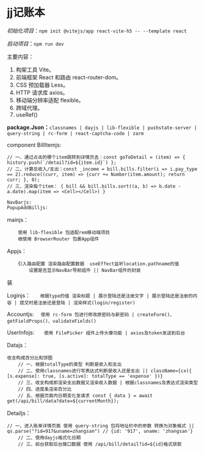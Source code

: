 # jj记账本

*初始化项目*：`npm init @vitejs/app react-vite-h5 -- --template react`

*启动项目*：`npm run dev`

主要内容：

1. 构架工具 Vite。
2. 前端框架 React 和路由 react-router-dom。
3. CSS 预加载器 Less。
4. HTTP 请求库 axios。
5. 移动端分辨率适配 flexible。
6. 跨域代理。
7. useRef()

**package.Json：**`classnames | dayjs | lib-flexible | pushstate-server | query-string | rc-form | react-captcha-code | zarm `

component
    BillItemjs:

```
// 一、通过点击的哪个item跳转到详情页去：const goToDetail = (item) => { history.push(`/detail?id=${item.id}`) };
// 二、计算总收入/支出：const _income = bill.bills.filter(i => i.pay_type == 2).reduce((curr, item) => {curr += Number(item.amount); return curr; }, 0);
// 三、渲染每个item： { bill && bill.bills.sort((a, b) => b.date - a.date).map(item => <Cell></Cell>) }

```

    NavBarjs:
    PopupAddBilljs:

mainjs：

```
	使用 lib-flexible 包适配rem移动端项目
	根使用 BrowserRouter 包裹App组件
```

Appjs：

```
	引入路由配置 渲染路由配置数据  useEffect监听location.pathname的值
    	设置是否显示NavBar导航组件 || NavBar组件的封装
```

装

Loginjs：
`	根据type的值 渲染标题 | 展示登陆还是注册文字 | 展示登陆还是注册的内容 | 提交时是注册还是登陆 | 渲染样式(login/register)`

Accountjs:
 `	使用 rc-form 包进行修改原密码与新密码 | createForm()、getFieldProps()、validateFields()`

UserInfojs:
`	使用 FilePicker 组件上传头像功能 | axios及token发送到后台`

Datajs：

```
收支构成百分比和饼图
    // 一、根据totalType的类型 判断是收入和支出
    // 二、使用classnames进行写表达式判断是收入还是支出 || className={cx({ [s.expense]: true, [s.active]: totalType == 'expense' })}
    // 三、收支构成即渲染支出数据又渲染收入数据 | 根据classnames及表达式渲染类型
    // 四、进度条渲染百分比
    // 五、根据页面内日期变化发请求 const { data } = await get(/api/bill/data?date=${currentMonth});
```

Detailjs：

```
// 一、进入账单详情页面 使用 query-string 包将地址栏中的参数 转换为对象格式 || qs.parse("?id=917&uname=zhangsan") // {id: '917', uname: 'zhangsan'}
    // 二、使用dayjs格式化日期
    // 三、前台获取后台接口数据 使用 /api/bill/detail?id=${id}格式获取
```
